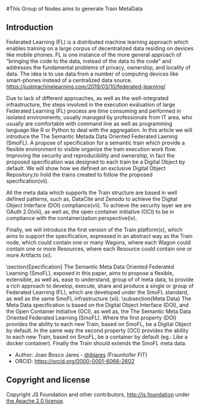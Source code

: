 #This Group of Nodes aims to generate Train MetaData

## Introduction
Federated Learning (FL) is a distributed machine learning approach which enables training  on a large corpus of decentralized data residing on devices like mobile phones. FL is one instance of the more general approach of “bringing the code to the data, instead of the data to the code” and addresses the fundamental problems of privacy, ownership, and locality of data. The idea is to use data from a number of computing devices like smart-phones instead of a centralized data source.
https://justmachinelearning.com/2019/03/10/federated-learning/

Due to lack of different approaches, as well as the well-integrated infrastructure, the steps involved in the execution evaluation of large Federated Learning (FL) process are time consuming and performed in isolated environments, usually managed by professionals from IT area, who usually are comfortable with command line as well as programming language like R or Python to deal with the aggregation.
In this article we will introduce the The Semantic Metada Data Oriented Federated Laening (SmoFL). 
A propose of specification for a semantic train which provide a flexible environment to visible organize the train execution work flow. Improving the security and reproducibility and ownership, in fact the proposed specification was designed to each train be a Digital Object by default. We will show how we defined an exclusive Digital Object Repository,to hold the trains created to follow the proposed specification(vii).

All the meta data which supports the Train structure are based in well defined patterns, such as, DataCite and Zenodo to achieve the Digital Object Interface (DOI) compliance(vii). To achieve the security layer we are OAuth 2.0(viii), as well as, the open container initiative (OCI) to be in compliance with the containerization perspective(iv). 

Finally, we will introduce the first version of the Train platform(x), which aims to support the specification, expressed in an abstract way as the Train node, which could contain one or many Wagons, where each Wagon could contain one or more Resources, where each Resource could contain one or more Artifacts (xi).

\section{Epecification}
The Semantic Meta Data Oriented Federated Learning (SmoFL), exposed in this paper, aims to propose a flexible, extensible, as well as, ease to understand, group of of meta data, to provide a rich approach to develop, execute, share and produce a single or group of Federated Learning (FL), which are developed under the SmoFL standard, as well as the same SmoFL infrastructure (xii).
\subsection{Meta Data}
The Meta Data specification is based on the Digital Object Interface (DOI), and the Open Container Initiative (OCI), as well as, the The Semantic Meta Data Oriented Federated Learning (SmoFL). Where the first property (DOI) provides the ability to each new Train,  based on SmoFL, be a Digital Object by default. In the same way the second property (OCI) provides the ability to each new Train,  based on SmoFL, be a container by default (eg.: Like a docker container). Finally the Train should extends the SmoFL meta data.

* Author: Joao Bosco Jares - [@jbjares](jbjares@gmail.com) (Fraunhofer FIT) 
* ORCID: https://orcid.org/0000-0001-6066-2602


## Copyright and license

Copyright JS Foundation and other contributors, http://js.foundation under [the Apache 2.0 license](LICENSE).
